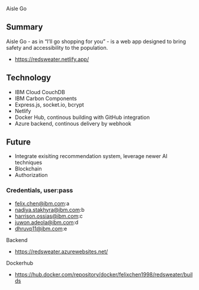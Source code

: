 Aisle Go

## Summary
Aisle Go - as in “I’ll go shopping for you” - is a web app designed to bring safety and accessibility to the population.
- https://redsweater.netlify.app/

## Technology
- IBM Cloud CouchDB
- IBM Carbon Components
- Express.js, socket.io, bcrypt
- Netlify
- Docker Hub, continous building with GitHub integration
- Azure backend, continous delivery by webhook
 
## Future
  - Integrate exisiting recommendation system, leverage newer AI techniques
  - Blockchain
  - Authorization
  
### Credentials, user:pass
- felix.chen@ibm.com:a
- nadiya.stakhyra@ibm.com:b
- harrison.ossias@ibm.com:c
- juwon.adeola@ibm.com:d
-  dhruvp11@ibm.com:e
  
Backend
- https://redsweater.azurewebsites.net/

Dockerhub
- https://hub.docker.com/repository/docker/felixchen1998/redsweater/builds

